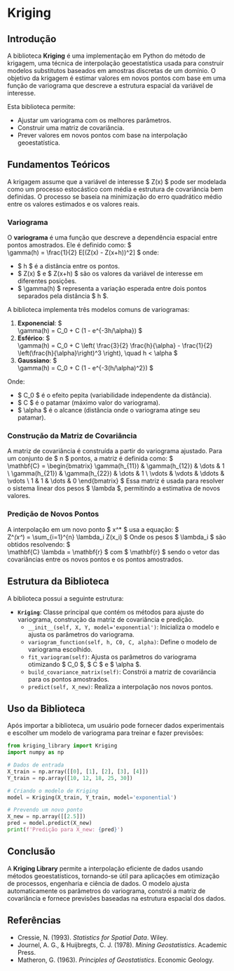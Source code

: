 # Kriging

## Introdução
A biblioteca **Kriging** é uma implementação em Python do método de krigagem, uma técnica de interpolação geoestatística usada para construir modelos substitutos baseados em amostras discretas de um domínio. O objetivo da krigagem é estimar valores em novos pontos com base em uma função de variograma que descreve a estrutura espacial da variável de interesse.

Esta biblioteca permite:
- Ajustar um variograma com os melhores parâmetros.
- Construir uma matriz de covariância.
- Prever valores em novos pontos com base na interpolação geoestatística.

## Fundamentos Teóricos
A krigagem assume que a variável de interesse $ Z(x) $ pode ser modelada como um processo estocástico com média e estrutura de covariância bem definidas. O processo se baseia na minimização do erro quadrático médio entre os valores estimados e os valores reais.

### Variograma
O **variograma** é uma função que descreve a dependência espacial entre pontos amostrados. Ele é definido como:
$\
\gamma(h) = \frac{1}{2} E[(Z(x) - Z(x+h))^2]
\$
onde:
- $ h $ é a distância entre os pontos.
- $ Z(x) $ e $ Z(x+h) $ são os valores da variável de interesse em diferentes posições.
- $ \gamma(h) $ representa a variação esperada entre dois pontos separados pela distância $ h $.

A biblioteca implementa três modelos comuns de variogramas:
1. **Exponencial**:
   $\
   \gamma(h) = C_0 + C (1 - e^{-3h/\alpha})
   \$
2. **Esférico**:
   $\
   \gamma(h) = C_0 + C \left( \frac{3}{2} \frac{h}{\alpha} - \frac{1}{2} \left(\frac{h}{\alpha}\right)^3 \right), \quad h < \alpha
   \$
3. **Gaussiano**:
   $\
   \gamma(h) = C_0 + C (1 - e^{-3(h/\alpha)^2})
   \$

Onde:
- $ C_0 $ é o efeito pepita (variabilidade independente da distância).
- $ C $ é o patamar (máximo valor do variograma).
- $ \alpha $ é o alcance (distância onde o variograma atinge seu patamar).

### Construção da Matriz de Covariância
A matriz de covariância é construída a partir do variograma ajustado. Para um conjunto de $ n $ pontos, a matriz é definida como:
$\
\mathbf{C} = \begin{bmatrix}
\gamma(h_{11}) & \gamma(h_{12}) & \dots & 1 \\
\gamma(h_{21}) & \gamma(h_{22}) & \dots & 1 \\
\vdots & \vdots & \ddots & \vdots \\
1 & 1 & \dots & 0
\end{bmatrix}
\$
Essa matriz é usada para resolver o sistema linear dos pesos $ \lambda $, permitindo a estimativa de novos valores.

### Predição de Novos Pontos
A interpolação em um novo ponto $ x^* $ usa a equação:
$\
Z^*(x^*) = \sum_{i=1}^{n} \lambda_i Z(x_i)
\$
Onde os pesos $ \lambda_i $ são obtidos resolvendo:
$\
\mathbf{C} \lambda = \mathbf{r}
\$
com $ \mathbf{r} $ sendo o vetor das covariâncias entre os novos pontos e os pontos amostrados.

## Estrutura da Biblioteca
A biblioteca possui a seguinte estrutura:

- **`Kriging`**: Classe principal que contém os métodos para ajuste do variograma, construção da matriz de covariância e predição.
  - `__init__(self, X, Y, model='exponential')`: Inicializa o modelo e ajusta os parâmetros do variograma.
  - `variogram_function(self, h, C0, C, alpha)`: Define o modelo de variograma escolhido.
  - `fit_variogram(self)`: Ajusta os parâmetros do variograma otimizando $ C_0 $, $ C $ e $ \alpha $.
  - `build_covariance_matrix(self)`: Constrói a matriz de covariância para os pontos amostrados.
  - `predict(self, X_new)`: Realiza a interpolação nos novos pontos.

## Uso da Biblioteca
Após importar a biblioteca, um usuário pode fornecer dados experimentais e escolher um modelo de variograma para treinar e fazer previsões:

```python
from kriging_library import Kriging
import numpy as np

# Dados de entrada
X_train = np.array([[0], [1], [2], [3], [4]])
Y_train = np.array([10, 12, 18, 25, 30])

# Criando o modelo de Kriging
model = Kriging(X_train, Y_train, model='exponential')

# Prevendo um novo ponto
X_new = np.array([[2.5]])
pred = model.predict(X_new)
print(f'Predição para X_new: {pred}')
```

## Conclusão
A **Kriging Library** permite a interpolação eficiente de dados usando métodos geoestatísticos, tornando-se útil para aplicações em otimização de processos, engenharia e ciência de dados. O modelo ajusta automaticamente os parâmetros do variograma, constrói a matriz de covariância e fornece previsões baseadas na estrutura espacial dos dados.

## Referências
- Cressie, N. (1993). *Statistics for Spatial Data*. Wiley.
- Journel, A. G., & Huijbregts, C. J. (1978). *Mining Geostatistics*. Academic Press.
- Matheron, G. (1963). *Principles of Geostatistics*. Economic Geology.

